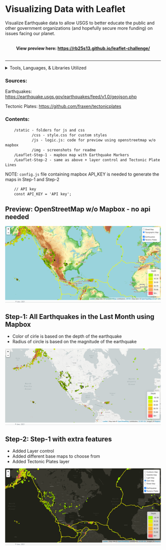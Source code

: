 # Visualizing Data with Leaflet

Visualize Earthquake data to allow USGS to better educate the public and other government organizations (and hopefully secure more funding) on issues facing our planet.
<br /><br />
<b><center>View preview here: <a target="_blank" href="https://rb25s13.github.io/leaflet-challenge/">https://rb25s13.github.io/leaflet-challenge/</a></center></b><br />

__________________
<details>
<summary>Tools, Languages, & Libraries Utilized</summary>
<li>d3</li>
<li>Leaflet</li>
<li>jQuery</li>
<li>Bootstrap</li>
<li>OpenStreetMap API</li>
<li>Mapbox API</li>
<li>HTML/CSS</li>
<li>VS Code</li>
</details>


### Sources:
Earthquakes: <a target="_blank" href="https://earthquake.usgs.gov/earthquakes/feed/v1.0/geojson.php">https://earthquake.usgs.gov/earthquakes/feed/v1.0/geojson.php</a>

Tectonic Plates: <a target="_blank" href="https://github.com/fraxen/tectonicplates">https://github.com/fraxen/tectonicplates</a>

<!-- ### Built With:

* [Leaflet.js](https://leafletjs.com/)
* [d3.js](https://d3js.org/)
* [Bootstrap](https://getbootstrap.com)
* [OpenStreetMap](https://www.openstreetmap.org/)
* [Mapbox](https://www.mapbox.com/) -->


### Contents:

        /static - folders for js and css
                /css - style.css for custom styles
                /js - logic.js: code for preview using openstreetmap w/o mapbox
                /img - screenshots for readme
        /Leaflet-Step-1 - mapbox map with Earthquake Markers
        /Leaflet-Step-2 - same as above + layer control and Tectonic Plate Lines

NOTE: `config.js` file containing mapbox API_KEY is needed to generate the maps in Step-1 and Step-2

        // API key
        const API_KEY = 'API key';


## Preview: OpenStreetMap w/o Mapbox - no api needed
<img src="./static/img/screenshot.png" />

## Step-1: All Earthquakes in the Last Month using Mapbox
- Color of cirle is based on the depth of the earthquake
- Radius of circle is based on the magnitude of the earthquake

<img src="./static/img/Step-1.png" />

## Step-2: Step-1 with extra features
- Added Layer control
- Added different base maps to choose from
- Added Tectonic Plates layer

<img src="./static/img/Step-2.png" />
